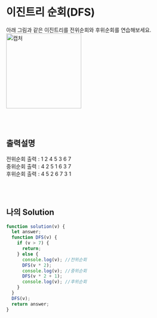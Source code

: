 # 이진트리 순회(DFS)
아래 그림과 같은 이진트리를 전위순회와 후위순회를 연습해보세요.<br/>
<img width="201" alt="캡처" src="https://user-images.githubusercontent.com/68778883/163702036-a0312ecb-40f9-4304-9c66-daa42e68183b.PNG">


<br/>
<br/>


## 출력설명
전위순회 출력 : 1 2 4 5 3 6 7<br/>
중위순회 출력 : 4 2 5 1 6 3 7<br/>
후위순회 출력 : 4 5 2 6 7 3 1<br/>


<br/>
<br/>

## 나의 Solution
```javascript
function solution(v) {
  let answer;
  function DFS(v) {
    if (v > 7) {
      return;
    } else {
      console.log(v); //전위순회
      DFS(v * 2);
      console.log(v); //중위순회
      DFS(v * 2 + 1);
      console.log(v); //후위순회
    }
  }
  DFS(v);
  return answer;
}
```

